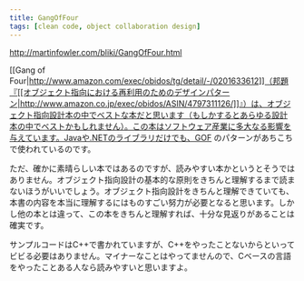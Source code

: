```yaml
---
title: GangOfFour
tags: [clean code, object collaboration design]
---
```


http://martinfowler.com/bliki/GangOfFour.html

[[Gang of Four|http://www.amazon.com/exec/obidos/tg/detail/-/0201633612]]（邦題『[[オブジェクト指向における再利用のためのデザインパターン|http://www.amazon.co.jp/exec/obidos/ASIN/4797311126/]]』）は、オブジェクト指向設計本の中でベストな本だと思います（もしかするとあらゆる設計本の中でベストかもしれません）。この本はソフトウェア産業に多大なる影響を与えています。Javaや.NETのライブラリだけでも、GOF のパターンがあちこちで使われているのです。

ただ、確かに素晴らしい本ではあるのですが、読みやすい本かというとそうではありません。オブジェクト指向設計の基本的な原則をきちんと理解するまで読まないほうがいいでしょう。オブジェクト指向設計をきちんと理解できていても、本書の内容を本当に理解するにはものすごい努力が必要となると思います。しかし他の本とは違って、この本をきちんと理解すれば、十分な見返りがあることは確実です。

サンプルコードはC++で書かれていますが、C++をやったことないからといってビビる必要はありません。マイナーなことはやってませんので、Cベースの言語をやったことある人なら読みやすいと思いますよ。
